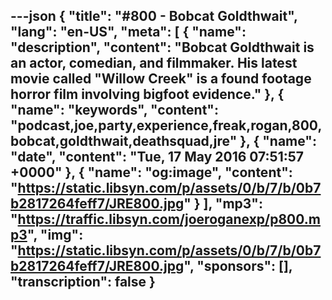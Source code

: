 ---json
{
  "title": "#800 - Bobcat Goldthwait",
  "lang": "en-US",
  "meta": [
    {
      "name": "description",
      "content": "Bobcat Goldthwait is an actor, comedian, and filmmaker. His latest movie called \"Willow Creek\" is a found footage horror film involving bigfoot evidence."
    },
    {
      "name": "keywords",
      "content": "podcast,joe,party,experience,freak,rogan,800,bobcat,goldthwait,deathsquad,jre"
    },
    {
      "name": "date",
      "content": "Tue, 17 May 2016 07:51:57 +0000"
    },
    {
      "name": "og:image",
      "content": "https://static.libsyn.com/p/assets/0/b/7/b/0b7b2817264feff7/JRE800.jpg"
    }
  ],
  "mp3": "https://traffic.libsyn.com/joeroganexp/p800.mp3",
  "img": "https://static.libsyn.com/p/assets/0/b/7/b/0b7b2817264feff7/JRE800.jpg",
  "sponsors": [],
  "transcription": false
}
---
<episode-header />

<timemark seconds="0" />

<transcribe-call-to-action />

<episode-footer />